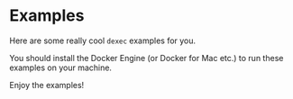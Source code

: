 # Examples

Here are some really cool `dexec` examples for you.

You should install the Docker Engine (or Docker for Mac etc.) to run these examples on your machine.

Enjoy the examples!
